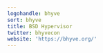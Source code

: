 ```yaml
---
logohandle: bhyve
sort: bhyve
title: BSD Hypervisor
twitter: bhyvecon
website: 'https://bhyve.org/'
---
```

